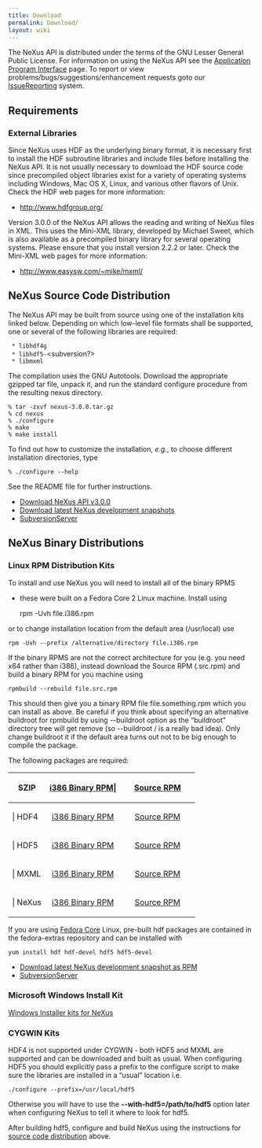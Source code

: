 ```yaml
---
title: Download
permalink: Download/
layout: wiki
---
```


The NeXus API is distributed under the terms of the GNU Lesser General
Public License. For information on using the NeXus API see the
[Application Program
Interface](Application_Program_Interface "wikilink") page. To report or
view problems/bugs/suggestions/enhancement requests goto our
[IssueReporting](IssueReporting "wikilink") system.

Requirements
------------

### External Libraries

Since NeXus uses HDF as the underlying binary format, it is necessary
first to install the HDF subroutine libraries and include files before
installing the NeXus API. It is not usually necessary to download the
HDF source code since precompiled object libraries exist for a variety
of operating systems including Windows, Mac OS X, Linux, and various
other flavors of Unix. Check the HDF web pages for more information:

-   <http://www.hdfgroup.org/>

Version 3.0.0 of the NeXus API allows the reading and writing of NeXus
files in XML. This uses the Mini-XML library, developed by Michael
Sweet, which is also available as a precompiled binary library for
several operating systems. Please ensure that you install version 2.2.2
or later. Check the Mini-XML web pages for more information:

-   <http://www.easysw.com/~mike/mxml/>

NeXus Source Code Distribution
------------------------------

The NeXus API may be built from source using one of the installation
kits linked below. Depending on which low-level file formats shall be
supported, one or several of the following libraries are required:

` * libhdf4g`  
` * libhdf5-`<subversion?>  
` * libmxml`

The compilation uses the GNU Autotools. Download the appropriate gzipped
tar file, unpack it, and run the standard configure procedure from the
resulting nexus directory.

    % tar -zxvf nexus-3.0.0.tar.gz
    % cd nexus
    % ./configure
    % make
    % make install

To find out how to customize the installation, *e.g.*, to choose
different installation directories, type

    % ./configure --help

See the README file for further instructions.

-   [Download NeXus API
    v3.0.0](http://download.nexusformat.org/kits/nexus-3.0.0.tar.gz)
-   [Download latest NeXus development
    snapshots](http://download.nexusformat.org/kits/)
-   [SubversionServer](SubversionServer "wikilink")

NeXus Binary Distributions
--------------------------

### Linux RPM Distribution Kits

To install and use NeXus you will need to install all of the binary RPMS
- these were built on a Fedora Core 2 Linux machine. Install using

    rpm -Uvh file.i386.rpm

or to change installation location from the default area (/usr/local)
use

    rpm -Uvh --prefix /alternative/directory file.i386.rpm

If the binary RPMS are not the correct architecture for you (e.g. you
need x64 rather than i386), instead download the Source RPM (.src.rpm)
and build a binary RPM for you machine using

    rpmbuild --rebuild file.src.rpm

This should then give you a binary RPM file file.something.rpm which you
can install as above. Be careful if you think about specifying an
alternative buildroot for rpmbuild by using --buildroot option as the
“buildroot” directory tree will get remove (so --buildroot / is a really
bad idea). Only change buildroot it if the default area turns out not to
be big enough to compile the package.

The following packages are required:

<table>
<colgroup>
<col width="20%" />
<col width="40%" />
<col width="40%" />
</colgroup>
<thead>
<tr class="header">
<th><p>SZIP</p></th>
<th align="center"><p><a href="http://download.nexusformat.org/kits/rpm/szip-2.0-1.i386.rpm">i386 Binary RPM</a>|</p></th>
<th align="center"><p><a href="http://download.nexusformat.org/kits/rpm/szip-2.0-1.src.rpm">Source RPM</a></p></th>
</tr>
</thead>
<tbody>
<tr class="odd">
<td><p>| HDF4</p></td>
<td align="center"><p><a href="http://download.nexusformat.org/kits/rpm/hdf-4.2.1-1.i386.rpm">i386 Binary RPM</a></p></td>
<td align="center"><p><a href="http://download.nexusformat.org/kits/rpm/hdf-4.2.1-1.src.rpm">Source RPM</a></p></td>
</tr>
<tr class="even">
<td><p>| HDF5</p></td>
<td align="center"><p><a href="http://download.nexusformat.org/kits/rpm/hdf5-1.6.4-1.i386.rpm">i386 Binary RPM</a></p></td>
<td align="center"><p><a href="http://download.nexusformat.org/kits/rpm/hdf5-1.6.4-1.src.rpm">Source RPM</a></p></td>
</tr>
<tr class="odd">
<td><p>| MXML</p></td>
<td align="center"><p><a href="http://download.nexusformat.org/kits/rpm/mxml-2.2.2-1.i386.rpm">i386 Binary RPM</a></p></td>
<td align="center"><p><a href="http://download.nexusformat.org/kits/rpm/mxml-2.2.2-1.src.rpm">Source RPM</a></p></td>
</tr>
<tr class="even">
<td><p>| NeXus</p></td>
<td align="center"><p><a href="http://download.nexusformat.org/kits/rpm/nexus-3.0.0-1.i386.rpm">i386 Binary RPM</a></p></td>
<td align="center"><p><a href="http://download.nexusformat.org/kits/rpm/nexus-3.0.0-1.src.rpm">Source RPM</a></p></td>
</tr>
</tbody>
</table>

If you are using [Fedora Core](http://fedora.redhat.com/) Linux,
pre-built hdf packages are contained in the fedora-extras repository and
can be installed with

    yum install hdf hdf-devel hdf5 hdf5-devel

-   [Download latest NeXus development snapshot as
    RPM](http://download.nexusformat.org/kits/rpm/)
-   [SubversionServer](SubversionServer "wikilink")

### Microsoft Windows Install Kit

[Windows Installer kits for
NeXus](http://download.nexusformat.org/kits/windows/)

### CYGWIN Kits

HDF4 is not supported under CYGWIN - both HDF5 and MXML are supported
and can be downloaded and built as usual. When configuring HDF5 you
should explicitly pass a prefix to the configure script to make sure the
libraries are installed in a “usual” location i.e.

    ./configure --prefix=/usr/local/hdf5

Otherwise you will have to use the **--with-hdf5=/path/to/hdf5** option
later when configuring NeXus to tell it where to look for hdf5.

After building hdf5, configure and build NeXus using the instructions
for [ source code
distribution](#NeXus_Source_Code_Distribution "wikilink") above.
